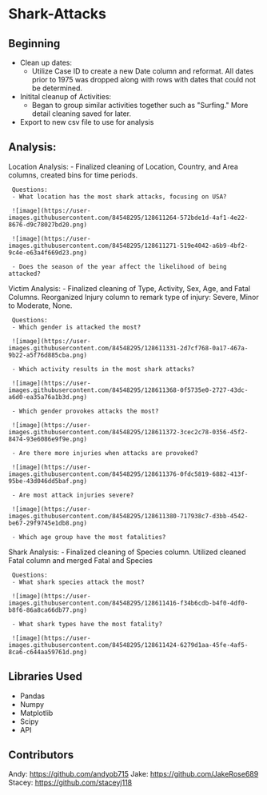 # Shark-Attacks

## Beginning
 - Clean up dates:  
    - Utilize Case ID to create a new Date column and reformat. All dates prior to 1975 was dropped along with rows with dates that could not be determined. 
 - Initital cleanup of Activities: 
    - Began to group similar activities together such as "Surfing." More detail cleaning saved for later.    
 - Export to new csv file to use for analysis 
 
## Analysis:
   Location Analysis:
     - Finalized cleaning of Location, Country, and Area columns, created bins for time periods. 
     
     Questions: 
     - What location has the most shark attacks, focusing on USA? 
     
     ![image](https://user-images.githubusercontent.com/84548295/128611264-572bde1d-4af1-4e22-8676-d9c78027bd20.png)
     
     ![image](https://user-images.githubusercontent.com/84548295/128611271-519e4042-a6b9-4bf2-9c4e-e63a4f669d23.png)
       
     - Does the season of the year affect the likelihood of being attacked?
        
   Victim Analysis: 
     - Finalized cleaning of Type, Activity, Sex, Age, and Fatal Columns. Reorganized Injury column to remark type of injury: Severe, Minor to Moderate, None. 
     
     Questions: 
     - Which gender is attacked the most? 
     
     ![image](https://user-images.githubusercontent.com/84548295/128611331-2d7cf768-0a17-467a-9b22-a5f76d885cba.png)
 
     - Which activity results in the most shark attacks? 
     
     ![image](https://user-images.githubusercontent.com/84548295/128611368-0f5735e0-2727-43dc-a6d0-ea35a76a1b3d.png)

     - Which gender provokes attacks the most? 
     
     ![image](https://user-images.githubusercontent.com/84548295/128611372-3cec2c78-0356-45f2-8474-93e6086e9f9e.png)

     - Are there more injuries when attacks are provoked? 
     
     ![image](https://user-images.githubusercontent.com/84548295/128611376-0fdc5819-6882-413f-95be-43d046dd5baf.png)

     - Are most attack injuries severe? 
     
     ![image](https://user-images.githubusercontent.com/84548295/128611380-717938c7-d3bb-4542-be67-29f9745e1db8.png)

     - Which age group have the most fatalities? 



   Shark Analysis:
     - Finalized cleaning of Species column. Utilized cleaned Fatal column and merged Fatal and Species 
     
     Questions: 
     - What shark species attack the most? 
     
     ![image](https://user-images.githubusercontent.com/84548295/128611416-f34b6cdb-b4f0-4df0-b8f6-86a8ca66db77.png)

     - What shark types have the most fatality? 
     
     ![image](https://user-images.githubusercontent.com/84548295/128611424-6279d1aa-45fe-4af5-8ca6-c644aa59761d.png)

## Libraries Used
* Pandas
* Numpy
* Matplotlib
* Scipy
* API

## Contributors 
Andy: https://github.com/andyob715
Jake: https://github.com/JakeRose689
Stacey: https://github.com/staceyj118
